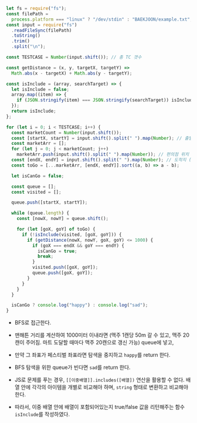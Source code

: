 ```js
let fs = require("fs");
const filePath =
  process.platform === "linux" ? "/dev/stdin" : "BAEKJOON/example.txt";
const input = require("fs")
  .readFileSync(filePath)
  .toString()
  .trim()
  .split("\n");

const TESTCASE = Number(input.shift()); // 총 TC 갯수

const getDistance = (x, y, targetX, targetY) =>
  Math.abs(x - targetX) + Math.abs(y - targetY);

const isInclude = (array, searchTarget) => {
  let isInclude = false;
  array.map((item) => {
    if (JSON.stringify(item) === JSON.stringify(searchTarget)) isInclude = true;
  });
  return isInclude;
};

for (let i = 0; i < TESTCASE; i++) {
  const marketCount = Number(input.shift());
  const [startX, startY] = input.shift().split(" ").map(Number); // 출발지 (상근 집)
  const marketArr = [];
  for (let j = 0; j < marketCount; j++)
    marketArr.push(input.shift().split(" ").map(Number)); // 편의점 위치 Array
  const [endX, endY] = input.shift().split(" ").map(Number); // 도착지 (페스티벌)
  const toGo = [...marketArr, [endX, endY]].sort((a, b) => a - b);

  let isCanGo = false;

  const queue = [];
  const visited = [];

  queue.push([startX, startY]);

  while (queue.length) {
    const [nowX, nowY] = queue.shift();

    for (let [goX, goY] of toGo) {
      if (!isInclude(visited, [goX, goY])) {
        if (getDistance(nowX, nowY, goX, goY) <= 1000) {
          if (goX === endX && goY === endY) {
            isCanGo = true;
            break;
          }
          visited.push([goX, goY]);
          queue.push([goX, goY]);
        }
      }
    }
  }

  isCanGo ? console.log("happy") : console.log("sad");
}
```

- BFS로 접근한다.
- 맨해튼 거리를 계산하여 1000미터 이내라면 (맥주 1캔당 50m 갈 수 있고, 맥주 20캔이 주어짐. 마트 도달할 때마다 맥주 20캔으로 갱신 가능) queue에 넣고,
- 만약 그 좌표가 페스티벌 좌표라면 탐색을 중지하고 `happy`를 return 한다.
- BFS 탐색을 위한 queue가 빈다면 `sad`를 return 한다.

- JS로 문제를 푸는 경우, `[[이중배열]].includes([배열])` 연산을 활용할 수 없다. 배열 안에 각각의 아이템을 개별로 비교해야 하며, `string` 형태로 변환하고 비교해야 한다.
- 따라서, 이중 배열 안에 배열이 포함되어있는지 true/false 값을 리턴해주는 함수 `isInclude`를 작성하였다.
